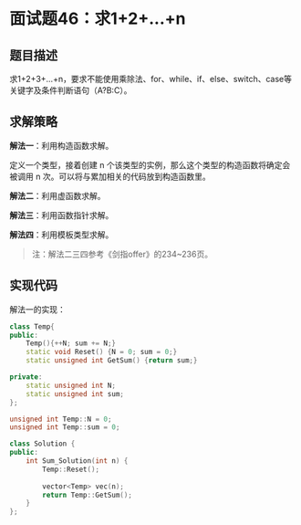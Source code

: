 # 面试题46：求1+2+...+n

## 题目描述

求1+2+3+...+n，要求不能使用乘除法、for、while、if、else、switch、case等关键字及条件判断语句（A?B:C）。

## 求解策略

**解法一**：利用构造函数求解。

定义一个类型，接着创建 n 个该类型的实例，那么这个类型的构造函数将确定会被调用 n 次。可以将与累加相关的代码放到构造函数里。

**解法二**：利用虚函数求解。

**解法三**：利用函数指针求解。

**解法四**：利用模板类型求解。

> 注：解法二三四参考《剑指offer》的234~236页。

## 实现代码

解法一的实现：

```c++
class Temp{
public:
    Temp(){++N; sum += N;}
    static void Reset() {N = 0; sum = 0;}
    static unsigned int GetSum() {return sum;}

private:
    static unsigned int N;
    static unsigned int sum;
};

unsigned int Temp::N = 0;
unsigned int Temp::sum = 0;

class Solution {
public:
    int Sum_Solution(int n) {
        Temp::Reset();
        
        vector<Temp> vec(n);
        return Temp::GetSum();
    }
};
```